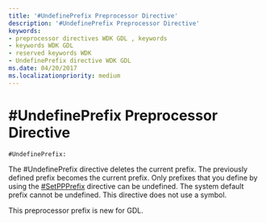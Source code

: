 ```yaml
---
title: '#UndefinePrefix Preprocessor Directive'
description: '#UndefinePrefix Preprocessor Directive'
keywords:
- preprocessor directives WDK GDL , keywords
- keywords WDK GDL
- reserved keywords WDK
- UndefinePrefix directive WDK GDL
ms.date: 04/20/2017
ms.localizationpriority: medium
---
```


# \#UndefinePrefix Preprocessor Directive


```GDL
#UndefinePrefix:
```

The \#UndefinePrefix directive deletes the current prefix. The previously defined prefix becomes the current prefix. Only prefixes that you define by using the [\#SetPPPrefix](-setppprefix-preprocessor-directive.md) directive can be undefined. The system default prefix cannot be undefined. This directive does not use a symbol.

This preprocessor prefix is new for GDL.
